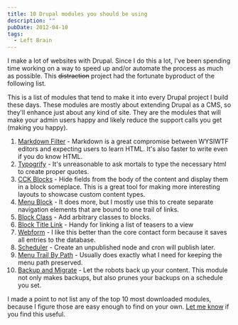 ```yaml
---
title: 10 Drupal modules you should be using
description: ""
pubDate: 2012-04-10
tags:
  - Left Brain
---
```


I make a lot of websites with Drupal. Since I do this a lot, I've been spending time working on a way to speed up and/or automate the process as much as possible. This <strike>distraction</strike> project had the fortunate byproduct of the following list.

This is a list of modules that tend to make it into every Drupal project I build these days. These modules are mostly about extending Drupal as a CMS, so they'll enhance just about any kind of site. They are the modules that will make your admin users happy and likely reduce the support calls you get (making you happy).

1. [Markdown Filter](http://drupal.org/project/markdown) - Markdown is a great compromise between WYSIWTF editors and expecting users to learn HTML. It's also faster to write even if you do know HTML.
2. [Typogrify](http://drupal.org/project/typogrify) - It's unreasonable to ask mortals to type the necessary html to create proper quotes.
3. [CCK Blocks](http://drupal.org/project/cck_blocks) - Hide fields from the body of the content and display them in a block someplace. This is a great tool for making more interesting layouts to showcase custom content types.
4. [Menu Block](http://drupal.org/project/menu_block) - It does more, but I mostly use this to create separate navigation elements that are bound to one trail of links.
5. [Block Class](http://drupal.org/project/block_class) - Add arbitrary classes to blocks.
6. [Block Title Link](http://drupal.org/project/block_titlelink) - Handy for linking a list of teasers to a view
7. [Webform](http://drupal.org/project/webform) - I like this better than the core contact form because it saves all entries to the database.
8. [Scheduler](http://drupal.org/project/scheduler) - Create an unpublished node and cron will publish later.
9. [Menu Trail By Path](http://drupal.org/project/menu_trail_by_path) - Usually does exactly what I need for keeping the menu path preserved.
10. [Backup and Migrate](http://drupal.org/project/backup_migrate) - Let the robots back up your content. This module not only makes backups, but also prunes your backups on a schedule you set.

I made a point to not list any of the top 10 most downloaded modules, because I figure those are easy enough to find on your own. [Let me know](/contact) if you find this useful.

